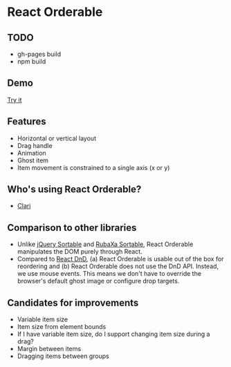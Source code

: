 React Orderable
===
TODO
---
- gh-pages build
- npm build

Demo
---
[Try it](http://clariussystems.github.io/react-orderable)

Features
---
- Horizontal or vertical layout
- Drag handle
- Animation
- Ghost item
- Item movement is constrained to a single axis (x or y)

Who's using React Orderable?
---
- [Clari](http://www.clari.com)

Comparison to other libraries
---
- Unlike [jQuery Sortable](https://jqueryui.com/sortable) and [RubaXa Sortable](https://github.com/RubaXa/Sortable), React Orderable manipulates the DOM purely through React.
- Compared to [React DnD](https://github.com/gaearon/react-dnd), (a) React Orderable is usable out of the box for reordering and (b) React Orderable does not use the DnD API. Instead, we use mouse events. This means we don't have to override the browser's default ghost image or configure drop targets.

Candidates for improvements
---
- Variable item size
- Item size from element bounds
- If I have variable item size, do I support changing item size during a drag?
- Margin between items
- Dragging items between groups

